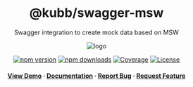 <div align="center">

<!-- <img src="assets/logo.png" alt="logo" width="200" height="auto" /> -->
<h1>@kubb/swagger-msw</h1>

<p>
   Swagger integration to create mock data based on MSW
  </p>
  <img src="https://raw.githubusercontent.com/kubb-project/kubb/main/assets/banner.png" alt="logo"  height="auto" />

[![npm version][npm-version-src]][npm-version-href]
[![npm downloads][npm-downloads-src]][npm-downloads-href]
[![Coverage][coverage-src]][coverage-href]
[![License][license-src]][license-href]

<!-- ALL-CONTRIBUTORS-BADGE:START - Do not remove or modify this section -->
<!-- ALL-CONTRIBUTORS-BADGE:END -->
</p>

<h4>
    <a href="https://codesandbox.io/s/github/kubb-project/kubb/tree/main/examples/typescript" target="_blank">View Demo</a>
    <span> · </span>
      <a href="https://kubb.dev/" target="_blank">Documentation</a>
    <span> · </span>
      <a href="https://github.com/kubb-project/kubb/issues/" target="_blank">Report Bug</a>
    <span> · </span>
      <a href="https://github.com/kubb-project/kubb/issues/" target="_blank">Request Feature</a>
  </h4>
</div>

<!-- Badges -->

[npm-version-src]: https://img.shields.io/npm/v/@kubb/swagger-msw?flat&colorA=18181B&colorB=f58517
[npm-version-href]: https://npmjs.com/package/@kubb/swagger-msw
[npm-downloads-src]: https://img.shields.io/npm/dm/@kubb/swagger-msw?flat&colorA=18181B&colorB=f58517
[npm-downloads-href]: https://npmjs.com/package/@kubb/swagger-msw
[license-src]: https://img.shields.io/github/license/kubb-project/kubb.svg?flat&colorA=18181B&colorB=f58517
[license-href]: https://github.com/kubb-project/kubb/blob/main/LICENSE
[build-src]: https://img.shields.io/github/actions/workflow/status/kubb-project/kubb/ci.yaml?style=flat&colorA=18181B&colorB=f58517
[build-href]: https://www.npmjs.com/package/@kubb/swagger-msw
[minified-src]: https://img.shields.io/bundlephobia/min/@kubb/swagger-msw?style=flat&colorA=18181B&colorB=f58517
[minified-href]: https://www.npmjs.com/package/@kubb/swagger-msw
[coverage-src]: https://img.shields.io/codecov/c/github/kubb-project/kubb?style=flat&colorA=18181B&colorB=f58517
[coverage-href]: https://www.npmjs.com/package/@kubb/swagger-msw
